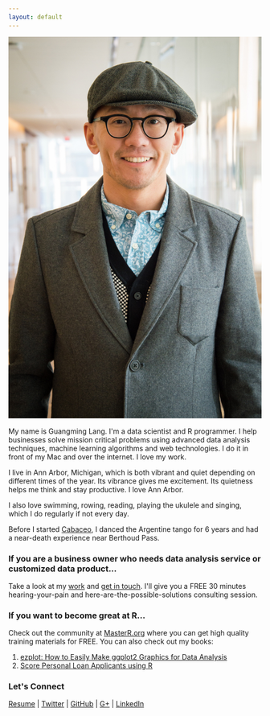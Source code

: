 ```yaml
---
layout: default
---
```

![](image/gmlang.jpg)

My name is Guangming Lang. I'm a data scientist and R programmer. I help businesses solve mission critical problems using advanced data analysis techniques, machine learning algorithms and web technologies. I do it in front of my Mac and over the internet. I love my work. 

I live in Ann Arbor, Michigan, which is both vibrant and quiet depending on different times of the year. Its vibrance gives me excitement. Its quietness helps me think and stay productive. I love Ann Arbor. 

I also love swimming, rowing, reading, playing the ukulele and singing, which I do regularly if not every day. 

Before I started [Cabaceo](http://cabaceo.com/), I danced the Argentine tango for 6 years and had a near-death experience near Berthoud Pass. 


### If you are a business owner who needs data analysis service or customized data product... 

Take a look at my [work](http://www.cabaceo.com/app.html) and [get in touch](http://www.cabaceo.com/contact.html). I'll give you a FREE 30 minutes hearing-your-pain and here-are-the-possible-solutions consulting session. 

### If you want to become great at R...

Check out the community at [MasterR.org](http://masterr.org) where you can get high quality training materials for FREE. You can also check out my books:

1. [ezplot: How to Easily Make ggplot2 Graphics for Data Analysis](https://leanpub.com/ezplot/)
2. [Score Personal Loan Applicants using R](https://leanpub.com/scorepersonalloanapplicantsusingr)

### Let's Connect 
[Resume](http://resume.gmlang.com) | 
[Twitter](http://twitter.com/gmlang) | 
[GitHub](http://github.com/gmlang) | 
[G+](https://plus.google.com/+GuangmingLang/posts) | 
[LinkedIn](https://www.linkedin.com/in/gmlang)